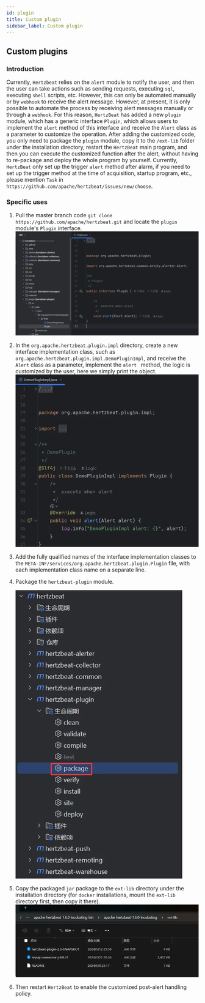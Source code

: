 ```yaml
---
id: plugin  
title: Custom plugin      
sidebar_label: Custom plugin
---
```


## Custom plugins

### Introduction

Currently, `Hertzbeat` relies on the `alert` module to notify the user, and then the user can take actions such as sending requests, executing `sql`, executing `shell` scripts, etc. However, this can only be automated manually or by `webhook` to receive the alert message.
However, at present, it is only possible to automate the process by receiving alert messages manually or through a `webhook`. For this reason, `HertzBeat` has added a new `plugin` module, which has a generic interface `Plugin`, which allows users to implement the `alert` method of this interface and receive the `Alert` class as a parameter to customize the operation.
After adding the customized code, you only need to package the `plugin` module, copy it to the `/ext-lib` folder under the installation directory, restart the `HertzBeat` main program, and then you can execute the customized function after the alert, without having to re-package and deploy the whole program by yourself.
Currently, `HertzBeat` only set up the trigger `alert` method after alarm, if you need to set up the trigger method at the time of acquisition, startup program, etc., please mention `Task` in `https://github.com/apache/hertzbeat/issues/new/choose`.

### Specific uses

1. Pull the master branch code `git clone https://github.com/apache/hertzbeat.git` and locate the `plugin` module's
   `Plugin` interface.
   ![plugin-1.png](/img/docs/help/plugin-1.png)
2. In the `org.apache.hertzbeat.plugin.impl` directory, create a new interface implementation class, such as `org.apache.hertzbeat.plugin.impl.DemoPluginImpl`, and receive the `Alert` class as a parameter, implement the `alert ` method, the logic is customized by the user, here we simply print the object.
   ![plugin-2.png](/img/docs/help/plugin-2.png)
3. Add the fully qualified names of the interface implementation classes to the `META-INF/services/org.apache.hertzbeat.plugin.Plugin` file, with each implementation class name on a separate line.
4. Package the `hertzbeat-plugin` module.

   ![plugin-3.png](/img/docs/help/plugin-3.png)

5. Copy the packaged `jar` package to the `ext-lib` directory under the installation directory (for `docker` installations, mount the `ext-lib` directory first, then copy it there).
   ![plugin-4.png](/img/docs/help/plugin-4.png)

6. Then restart `HertzBeat` to enable the customized post-alert handling policy.


